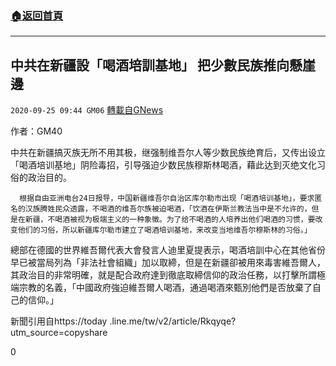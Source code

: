 ###  [:house:返回首頁](https://github.com/ourhimalayas/txt)
---

## 中共在新疆設「喝酒培訓基地」 把少數民族推向懸崖邊
`2020-09-25 09:44 GM06` [轉載自GNews](https://gnews.org/zh-hant/381806/)

作者：GM40

中共在新疆搞灭族无所不用其极，继强制维吾尔人等少数民族绝育后，又传出设立「喝酒培训基地」阴险毒招，引导强迫少数民族穆斯林喝酒，藉此达到灭绝文化习俗的政治目的。

      根据自由亚洲电台24日报导，中国新疆维吾尔自治区库尔勒市出现「喝酒培训基地」，要求匿名的汉族腾姓民众透露，不喝酒的维吾尔族被迫喝酒，「饮酒在伊斯兰教法当中是不允许的，但是在新疆，不喝酒被视为极端主义的一种象徵。为了给不喝酒的人培养出他们喝酒的习惯，要改变他们的习俗，所以新疆库尔勒市建立了喝酒培训基地，来改变当地维吾尔穆斯林的习俗。」

總部在德國的世界維吾爾代表大會發言人迪里夏提表示，喝酒培訓中心在其他省份早已被當局列為「非法社會組織」加以取締，但是在新疆卻被用來毒害維吾爾人，其政治目的非常明確，就是配合政府達到徹底取締信仰的政治任務，以打擊所謂極端宗教的名義，「中國政府強迫維吾爾人喝酒，通過喝酒來甄別他們是否放棄了自己的信仰。」

新聞引用自https://today .line.me/tw/v2/article/Rkqyqe?utm\_source=copyshare

0
